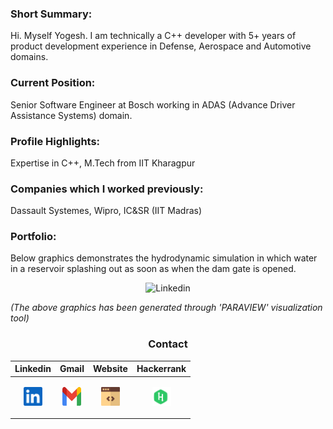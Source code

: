 ### Short Summary:
Hi. Myself Yogesh. I am technically a C++ developer with 5+ years of product development experience in Defense, Aerospace and Automotive domains.


### Current Position:
Senior Software Engineer at Bosch working in ADAS (Advance Driver Assistance Systems) domain.

### Profile Highlights:
Expertise in C++, M.Tech from IIT Kharagpur

### Companies which I worked previously:
Dassault Systemes, Wipro, IC&SR (IIT Madras)

### Portfolio:
Below graphics demonstrates the hydrodynamic simulation in which water in a reservoir splashing out as soon as when the dam gate is opened.

<div align="center">
  <p align="center" ><a title="Linkedin"><img src="./svgs/Dam-Break.gif" alt="Linkedin" width="600px" height="400px"></a> 
</div>

*(The above graphics has been generated through 'PARAVIEW' visualization tool)*

<div align="center">
  
### Contact
  
| **Linkedin** | **Gmail** | **Website** | **Hackerrank** |
|:-:|:-:|:-:|:-:|
| <p align="center" ><a href="https://www.linkedin.com/in/yogeshwaranr1721992/" title="Linkedin"><img src="./svgs/linkedin.svg" alt="Linkedin" width="30px" height="30px"></a> </p>  |  <p align="center" ><a href="mailto: yogeshwaranrubin@gmail.com" title="Gmail"><img src="./svgs/gmail.svg" alt="Gmail" width="30px" height="30px"></a> </p>  | <p align="center" ><a href="https://yogesh17iitm.github.io/CreatingInterfaceGitHub/" title="Website"><img src="./svgs/website.svg" alt="Website" width="30px" height="30px"></a> </p>  | <p align="center" ><a href="https://www.hackerrank.com/yogeshwaranrubin?hr_r=1" title="Hackerrank"><img src="./svgs/hackerrank.svg" alt="Website" width="30px" height="30px"></a> </p> |
  
</div>
